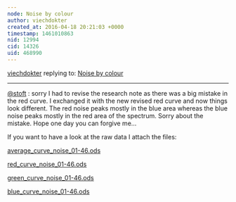 ```yaml
---
node: Noise by colour
author: viechdokter
created_at: 2016-04-18 20:21:03 +0000
timestamp: 1461010863
nid: 12994
cid: 14326
uid: 468990
---
```




[viechdokter](../profile/viechdokter) replying to: [Noise by colour](../notes/viechdokter/04-17-2016/noise-by-colour)

----
[@stoft](/profile/stoft) : sorry I had to revise the research note as there was a big mistake in the red curve. I exchanged it with the new revised red curve and now things look different. The red noise peaks mostly in the blue area whereas the blue noise peaks mostly in the red area of the spectrum. Sorry about the mistake. Hope one day you can forgive me...  

If you want to have a look at the raw data I attach the files:

<a href="//i.publiclab.org/system/images/photos/000/015/661/original/average_curve_noise_01-46.ods"><i class="fa fa-file"></i> average_curve_noise_01-46.ods</a>

<a href="//i.publiclab.org/system/images/photos/000/015/662/original/red_curve_noise_01-46.ods"><i class="fa fa-file"></i> red_curve_noise_01-46.ods</a>

<a href="//i.publiclab.org/system/images/photos/000/015/663/original/green_curve_noise_01-46.ods"><i class="fa fa-file"></i> green_curve_noise_01-46.ods</a>

<a href="//i.publiclab.org/system/images/photos/000/015/664/original/blue_curve_noise_01-46.ods"><i class="fa fa-file"></i> blue_curve_noise_01-46.ods</a>


